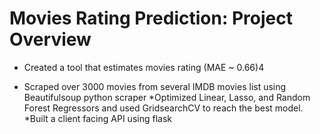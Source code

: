 # Movies Rating Prediction: Project Overview

* Created a tool that estimates movies rating (MAE ~ 0.66)4


* Scraped over 3000 movies from several IMDB movies list using Beautifulsoup python scraper
*Optimized Linear, Lasso, and Random Forest Regressors and used GridsearchCV to reach the best model.
*Built a client facing API using flask

